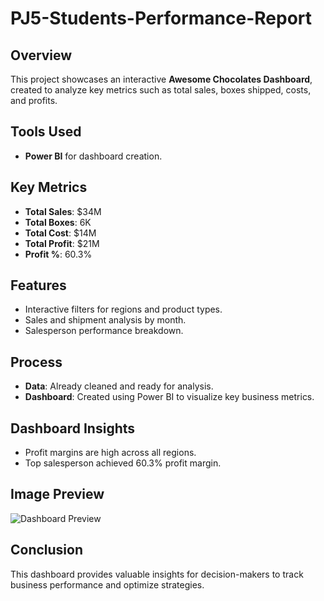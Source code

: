 # PJ5-Students-Performance-Report

## Overview
This project showcases an interactive **Awesome Chocolates Dashboard**, created to analyze key metrics such as total sales, boxes shipped, costs, and profits.

## Tools Used
- **Power BI** for dashboard creation.

## Key Metrics
- **Total Sales**: $34M
- **Total Boxes**: 6K
- **Total Cost**: $14M
- **Total Profit**: $21M
- **Profit %**: 60.3%

## Features
- Interactive filters for regions and product types.
- Sales and shipment analysis by month.
- Salesperson performance breakdown.

## Process
- **Data**: Already cleaned and ready for analysis.
- **Dashboard**: Created using Power BI to visualize key business metrics.

## Dashboard Insights
- Profit margins are high across all regions.
- Top salesperson achieved 60.3% profit margin.

## Image Preview
![Dashboard Preview]([https://github.com/jubairt/Chocolate-Sales-Report/blob/main/Chocolate%20Project%20Screenshot.png](https://github.com/muhdshahan/PJ5-Students-Admission-Report/blob/main/Students%20Admission%20Report.png))

## Conclusion
This dashboard provides valuable insights for decision-makers to track business performance and optimize strategies.
